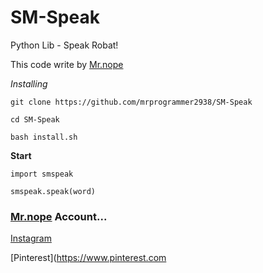 # SM-Speak
Python Lib - Speak Robat!

This code write by [Mr.nope](https://github.com/mrprogrammer2938)

*Installing*
```
git clone https://github.com/mrprogrammer2938/SM-Speak

cd SM-Speak

bash install.sh
```

**Start**
```
import smspeak

smspeak.speak(word)
```

### [Mr.nope](https://github.com/mrprogrammer2938) Account...

[Instagram](https://instagram.com/programmer2938)

[Pinterest](https://www.pinterest.com
